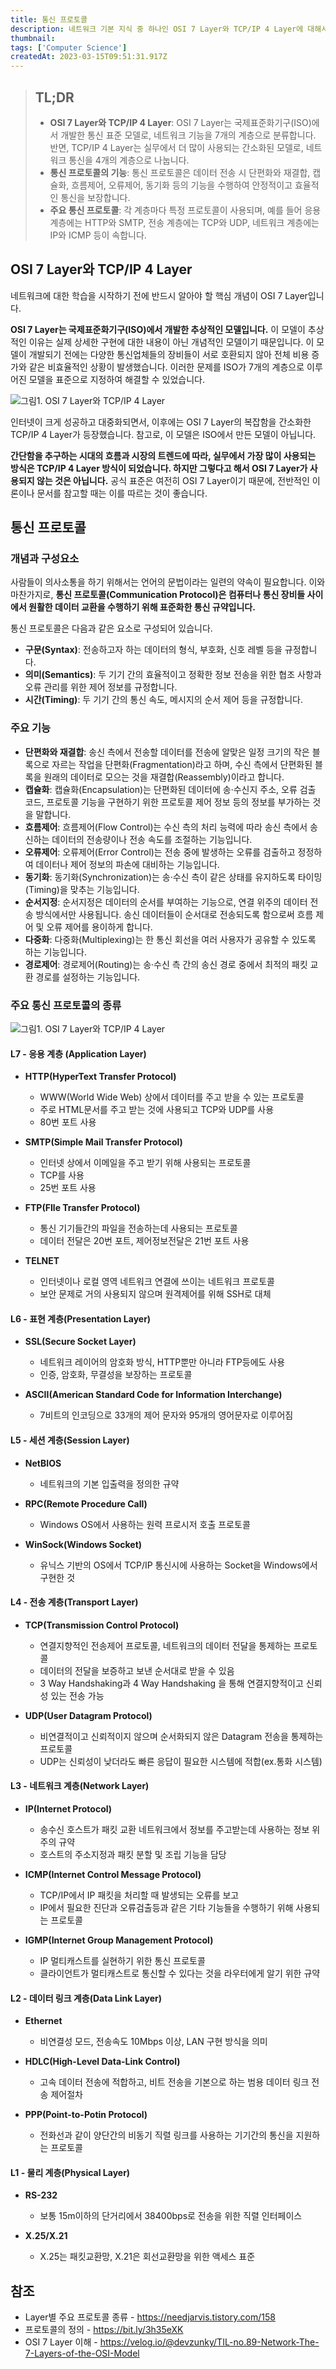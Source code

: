 ```yaml
---
title: 통신 프로토콜
description: 네트워크 기본 지식 중 하나인 OSI 7 Layer와 TCP/IP 4 Layer에 대해서 정리합니다.
thumbnail:
tags: ['Computer Science']
createdAt: 2023-03-15T09:51:31.917Z
---
```


> ## TL;DR
>
> - **OSI 7 Layer와 TCP/IP 4 Layer**: OSI 7 Layer는 국제표준화기구(ISO)에서 개발한 통신 표준 모델로, 네트워크 기능을 7개의 계층으로 분류합니다. 반면, TCP/IP 4 Layer는 실무에서 더 많이 사용되는 간소화된 모델로, 네트워크 통신을 4개의 계층으로 나눕니다.
> - **통신 프로토콜의 기능**: 통신 프로토콜은 데이터 전송 시 단편화와 재결합, 캡슐화, 흐름제어, 오류제어, 동기화 등의 기능을 수행하여 안정적이고 효율적인 통신을 보장합니다.
> - **주요 통신 프로토콜**: 각 계층마다 특정 프로토콜이 사용되며, 예를 들어 응용 계층에는 HTTP와 SMTP, 전송 계층에는 TCP와 UDP, 네트워크 계층에는 IP와 ICMP 등이 속합니다.

## OSI 7 Layer와 TCP/IP 4 Layer

네트워크에 대한 학습을 시작하기 전에 반드시 알아야 할 핵심 개념이 OSI 7 Layer입니다.

**OSI 7 Layer는 국제표준화기구(ISO)에서 개발한 추상적인 모델입니다.** 이 모델이 추상적인 이유는 실제 상세한 구현에 대한 내용이 아닌 개념적인 모델이기 때문입니다. 이 모델이 개발되기 전에는 다양한 통신업체들의 장비들이 서로 호환되지 않아 전체 비용 증가와 같은 비효율적인 상황이 발생했습니다. 이러한 문제를 ISO가 7개의 계층으로 이루어진 모델을 표준으로 지정하여 해결할 수 있었습니다.

![그림1. OSI 7 Layer와 TCP/IP 4 Layer](/assets/contents/protocol/1.png)

인터넷이 크게 성공하고 대중화되면서, 이후에는 OSI 7 Layer의 복잡함을 간소화한 TCP/IP 4 Layer가 등장했습니다. 참고로, 이 모델은 ISO에서 만든 모델이 아닙니다.

**간단함을 추구하는 시대의 흐름과 시장의 트렌드에 따라, 실무에서 가장 많이 사용되는 방식은 TCP/IP 4 Layer 방식이 되었습니다. 하지만 그렇다고 해서 OSI 7 Layer가 사용되지 않는 것은 아닙니다.** 공식 표준은 여전히 OSI 7 Layer이기 때문에, 전반적인 이론이나 문서를 참고할 때는 이를 따르는 것이 좋습니다.

## 통신 프로토콜

### 개념과 구성요소

사람들이 의사소통을 하기 위해서는 언어의 문법이라는 일련의 약속이 필요합니다. 이와 마찬가지로, **통신 프로토콜(Communication Protocol)은 컴퓨터나 통신 장비들 사이에서 원활한 데이터 교환을 수행하기 위해 표준화한 통신 규약입니다.**

통신 프로토콜은 다음과 같은 요소로 구성되어 있습니다.

- **구문(Syntax)**: 전송하고자 하는 데이터의 형식, 부호화, 신호 레벨 등을 규정합니다.
- **의미(Semantics)**: 두 기기 간의 효율적이고 정확한 정보 전송을 위한 협조 사항과 오류 관리를 위한 제어 정보를 규정합니다.
- **시간(Timing)**: 두 기기 간의 통신 속도, 메시지의 순서 제어 등을 규정합니다.

### 주요 기능

- **단편화와 재결합**: 송신 측에서 전송할 데이터를 전송에 알맞은 일정 크기의 작은 블록으로 자르는 작업을 단편화(Fragmentation)라고 하며, 수신 측에서 단편화된 블록을 원래의 데이터로 모으는 것을 재결합(Reassembly)이라고 합니다.
- **캡슐화**: 캡슐화(Encapsulation)는 단편화된 데이터에 송·수신지 주소, 오류 검출 코드, 프로토콜 기능을 구현하기 위한 프로토콜 제어 정보 등의 정보를 부가하는 것을 말합니다.
- **흐름제어**: 흐름제어(Flow Control)는 수신 측의 처리 능력에 따라 송신 측에서 송신하는 데이터의 전송량이나 전송 속도를 조절하는 기능입니다.
- **오류제어**: 오류제어(Error Control)는 전송 중에 발생하는 오류를 검출하고 정정하여 데이터나 제어 정보의 파손에 대비하는 기능입니다.
- **동기화**: 동기화(Synchronization)는 송·수신 측이 같은 상태를 유지하도록 타이밍(Timing)을 맞추는 기능입니다.
- **순서지정**: 순서지정은 데이터의 순서를 부여하는 기능으로, 연결 위주의 데이터 전송 방식에서만 사용됩니다. 송신 데이터들이 순서대로 전송되도록 함으로써 흐름 제어 및 오류 제어를 용이하게 합니다.
- **다중화**: 다중화(Multiplexing)는 한 통신 회선을 여러 사용자가 공유할 수 있도록 하는 기능입니다.
- **경로제어**: 경로제어(Routing)는 송·수신 측 간의 송신 경로 중에서 최적의 패킷 교환 경로를 설정하는 기능입니다.

### 주요 통신 프로토콜의 종류

![그림1. OSI 7 Layer와 TCP/IP 4 Layer](/assets/contents/protocol/2.png)

#### L7 - 응용 계층 (Application Layer)

- **HTTP(HyperText Transfer Protocol)**

  - WWW(World Wide Web) 상에서 데이터를 주고 받을 수 있는 프로토콜
  - 주로 HTML문서를 주고 받는 것에 사용되고 TCP와 UDP를 사용
  - 80번 포트 사용

- **SMTP(Simple Mail Transfer Protocol)**

  - 인터넷 상에서 이메일을 주고 받기 위해 사용되는 프로토콜
  - TCP를 사용
  - 25번 포트 사용

- **FTP(FIle Transfer Protocol)**

  - 통신 기기들간의 파일을 전송하는데 사용되는 프로토콜
  - 데이터 전달은 20번 포트, 제어정보전달은 21번 포트 사용

- **TELNET**

  - 인터넷이나 로컬 영역 네트워크 연결에 쓰이는 네트워크 프로토콜
  - 보안 문제로 거의 사용되지 않으며 원격제어를 위해 SSH로 대체

#### L6 - 표현 계층(Presentation Layer)

- **SSL(Secure Socket Layer)**

  - 네트워크 레이어의 암호화 방식, HTTP뿐만 아니라 FTP등에도 사용
  - 인증, 암호화, 무결성을 보장하는 프로토콜

- **ASCII(American Standard Code for Information Interchange)**

  - 7비트의 인코딩으로 33개의 제어 문자와 95개의 영어문자로 이루어짐

#### L5 - 세션 계층(Session Layer)

- **NetBIOS**

  - 네트워크의 기본 입출력을 정의한 규약

- **RPC(Remote Procedure Call)**

  - Windows OS에서 사용하는 원력 프로시저 호출 프로토콜

- **WinSock(Windows Socket)**

  - 유닉스 기반의 OS에서 TCP/IP 통신시에 사용하는 Socket을 Windows에서 구현한 것

#### L4 - 전송 계층(Transport Layer)

- **TCP(Transmission Control Protocol)**

  - 연결지향적인 전송제어 프로토콜, 네트워크의 데이터 전달을 통제하는 프로토콜
  - 데이터의 전달을 보증하고 보낸 순서대로 받을 수 있음
  - 3 Way Handshaking과 4 Way Handshaking 을 통해 연결지향적이고 신뢰성 있는 전송 가능

- **UDP(User Datagram Protocol)**

  - 비연결적이고 신뢰적이지 않으며 순서화되지 않은 Datagram 전송을 통제하는 프로토콜
  - UDP는 신뢰성이 낮더라도 빠른 응답이 필요한 시스템에 적합(ex.통화 시스템)

#### L3 - 네트워크 계층(Network Layer)

- **IP(Internet Protocol)**

  - 송수신 호스트가 패킷 교환 네트워크에서 정보를 주고받는데 사용하는 정보 위주의 규약
  - 호스트의 주소지정과 패킷 분할 및 조립 기능을 담당

- **ICMP(Internet Control Message Protocol)**

  - TCP/IP에서 IP 패킷을 처리할 때 발생되는 오류를 보고
  - IP에서 필요한 진단과 오류검출등과 같은 기타 기능들을 수행하기 위해 사용되는 프로토콜

- **IGMP(Internet Group Management Protocol)**

  - IP 멀티캐스트를 실현하기 위한 통신 프로토콜
  - 클라이언트가 멀티캐스트로 통신할 수 있다는 것을 라우터에게 알기 위한 규약

#### L2 - 데이터 링크 계층(Data Link Layer)

- **Ethernet**

  - 비연결성 모드, 전송속도 10Mbps 이상, LAN 구현 방식을 의미

- **HDLC(High-Level Data-Link Control)**

  - 고속 데이터 전송에 적합하고, 비트 전송을 기본으로 하는 범용 데이터 링크 전송 제어절차

- **PPP(Point-to-Potin Protocol)**
  - 전화선과 같이 양단간의 비동기 직렬 링크를 사용하는 기기간의 통신을 지원하는 프로토콜

#### L1 - 물리 계층(Physical Layer)

- **RS-232**

  - 보통 15m이하의 단거리에서 38400bps로 전송을 위한 직렬 인터페이스

- **X.25/X.21**
  - X.25는 패킷교환망, X.21은 회선교환망을 위한 액세스 표준

## 참조

- Layer별 주요 프로토콜 종류 - https://needjarvis.tistory.com/158
- 프로토콜의 정의 - https://bit.ly/3h35eXK
- OSI 7 Layer 이해 - https://velog.io/@devzunky/TIL-no.89-Network-The-7-Layers-of-the-OSI-Model

<br>
